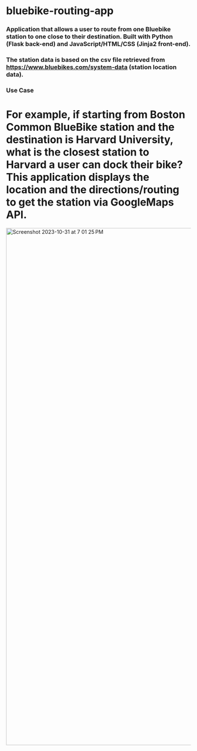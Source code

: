 # bluebike-routing-app

### Application that allows a user to route from one Bluebike station to one close to their destination. Built with Python (Flask back-end) and JavaScript/HTML/CSS (Jinja2 front-end).
### The station data is based on the csv file retrieved from https://www.bluebikes.com/system-data (station location data). 

### Use Case
# For example, if starting from Boston Common BlueBike station and the destination is Harvard University, what is the closest station to Harvard a user can dock their bike? This application displays the location and the directions/routing to get the station via GoogleMaps API. 

<img width="1405" alt="Screenshot 2023-10-31 at 7 01 25 PM" src="https://github.com/ariangokhale/bluebike-routing-app/assets/55399896/9562753e-7a02-4c2a-b9f9-fc1e127ec574">
